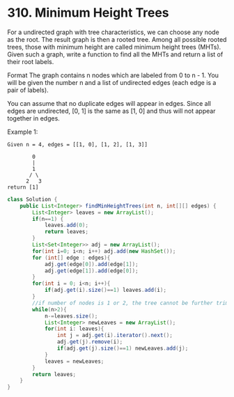 # 310. Minimum Height Trees

For a undirected graph with tree characteristics, we can choose any node as the root. The result graph is then a rooted tree. Among all possible rooted trees, those with minimum height are called minimum height trees (MHTs). Given such a graph, write a function to find all the MHTs and return a list of their root labels.

Format
The graph contains n nodes which are labeled from 0 to n - 1. You will be given the number n and a list of undirected edges (each edge is a pair of labels).

You can assume that no duplicate edges will appear in edges. Since all edges are undirected, [0, 1] is the same as [1, 0] and thus will not appear together in edges.

Example 1:

```
Given n = 4, edges = [[1, 0], [1, 2], [1, 3]]

        0
        |
        1
       / \
      2   3
return [1]
```
```java
class Solution {
    public List<Integer> findMinHeightTrees(int n, int[][] edges) {
        List<Integer> leaves = new ArrayList();
        if(n==1) {
            leaves.add(0);
            return leaves;
        }
        List<Set<Integer>> adj = new ArrayList();
        for(int i=0; i<n; i++) adj.add(new HashSet());
        for (int[] edge : edges){
            adj.get(edge[0]).add(edge[1]);
            adj.get(edge[1]).add(edge[0]);
        }
        for(int i = 0; i<n; i++){
            if(adj.get(i).size()==1) leaves.add(i);
        }
        //if number of nodes is 1 or 2, the tree cannot be further trimmed
        while(n>2){
            n-=leaves.size();
            List<Integer> newLeaves = new ArrayList();
            for(int i: leaves){
                int j = adj.get(i).iterator().next();
                adj.get(j).remove(i);
                if(adj.get(j).size()==1) newLeaves.add(j);
            }
            leaves = newLeaves;
        }
        return leaves;
    }
}
```
